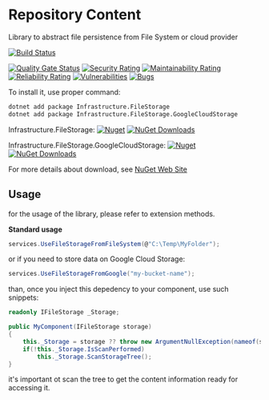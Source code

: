 # Repository Content
Library to abstract file persistence from File System or cloud provider

[![Build Status](https://garaproject.visualstudio.com/UmbrellaFramework/_apis/build/status/Umbrella.Infrastructure.FileStorage?branchName=main)](https://garaproject.visualstudio.com/UmbrellaFramework/_build/latest?definitionId=81&branchName=main)


[![Quality Gate Status](https://sonarcloud.io/api/project_badges/measure?project=Umbrella.Infrastructure.FileStorage&metric=alert_status)](https://sonarcloud.io/summary/new_code?id=Umbrella.Infrastructure.FileStorage)
[![Security Rating](https://sonarcloud.io/api/project_badges/measure?project=Umbrella.Infrastructure.FileStorage&metric=security_rating)](https://sonarcloud.io/summary/new_code?id=Umbrella.Infrastructure.FileStorage)
[![Maintainability Rating](https://sonarcloud.io/api/project_badges/measure?project=Umbrella.Infrastructure.FileStorage&metric=sqale_rating)](https://sonarcloud.io/summary/new_code?id=Umbrella.Infrastructure.FileStorage)
[![Reliability Rating](https://sonarcloud.io/api/project_badges/measure?project=Umbrella.Infrastructure.FileStorage&metric=reliability_rating)](https://sonarcloud.io/summary/new_code?id=Umbrella.Infrastructure.FileStorage)
[![Vulnerabilities](https://sonarcloud.io/api/project_badges/measure?project=Umbrella.Infrastructure.FileStorage&metric=vulnerabilities)](https://sonarcloud.io/summary/new_code?id=Umbrella.Infrastructure.FileStorage)
[![Bugs](https://sonarcloud.io/api/project_badges/measure?project=Umbrella.Infrastructure.FileStorage&metric=bugs)](https://sonarcloud.io/summary/new_code?id=Umbrella.Infrastructure.FileStorage)


To install it, use proper command:

```bat
dotnet add package Infrastructure.FileStorage
dotnet add package Infrastructure.FileStorage.GoogleCloudStorage
```

Infrastructure.FileStorage:
[![Nuget](https://img.shields.io/nuget/v/Umbrella.Infrastructure.FileStorage.svg?style=plastic)](https://www.nuget.org/packages/Umbrella.Infrastructure.FileStorage/)
[![NuGet Downloads](https://img.shields.io/nuget/dt/Umbrella.Infrastructure.FileStorage.svg)](https://www.nuget.org/packages/Umbrella.Infrastructure.FileStorage/)

Infrastructure.FileStorage.GoogleCloudStorage:
[![Nuget](https://img.shields.io/nuget/v/Umbrella.Infrastructure.FileStorage.GoogleCloudStorage.svg?style=plastic)](https://www.nuget.org/packages/Umbrella.Infrastructure.FileStorage.GoogleCloudStorage/)
[![NuGet Downloads](https://img.shields.io/nuget/dt/Umbrella.Infrastructure.FileStorage.GoogleCloudStorage.svg)](https://www.nuget.org/packages/Umbrella.Infrastructure.FileStorage.GoogleCloudStorage/)


For more details about download, see [NuGet Web Site](https://www.nuget.org/packages/Umbrella.Infrastructure.FileStorage/)


## Usage

for the usage of the library, please refer to extension methods.

<b>Standard usage</b>

```c#
services.UseFileStorageFromFileSystem(@"C:\Temp\MyFolder");
```

or if you need to store data on Google Cloud Storage:

```c#
services.UseFileStorageFromGoogle("my-bucket-name");
```

than, once you inject this depedency to your component, use such snippets:

```c#
readonly IFileStorage _Storage;

public MyComponent(IFileStorage storage)
{
    this._Storage = storage ?? throw new ArgumentNullException(nameof(storage));
    if(!this._Storage.IsScanPerformed)
        this._Storage.ScanStorageTree();
}

```

it's important ot scan the tree to get the content information ready for accessing it.